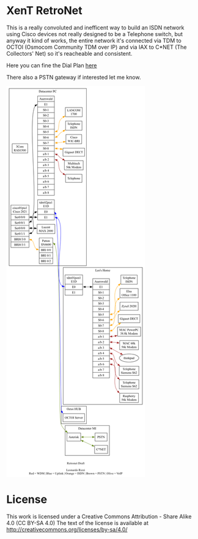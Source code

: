# XenT RetroNet

This is a really convoluted and inefficent way to build an ISDN network using Cisco devices not really designed to be a Telephone switch, but anyway it kind of works, the entire network it's connected via TDM to OCTOI (Osmocom Community TDM over IP) and via IAX to C*NET (The Collectors' Net) so it's reacheable and consistent.

Here you can fine the Dial Plan [here](dial-plan.txt)

There also a PSTN gateway if interested let me know.

![Alt text](e1d.png?raw=true "RetroNet TDM")







# License
This work is licensed under a Creative Commons Attribution - Share Alike 4.0 (CC BY-SA 4.0)
The text of the license is available at http://creativecommons.org/licenses/by-sa/4.0/

